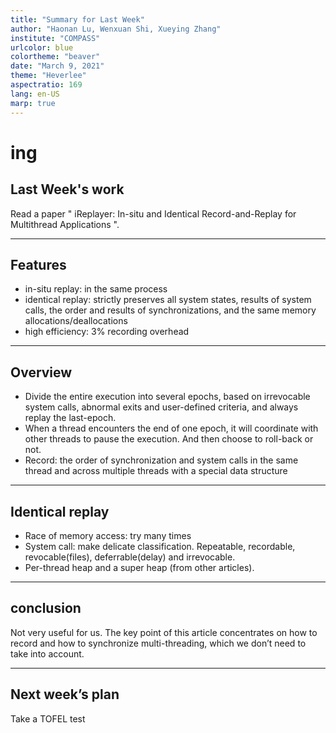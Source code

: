 ```yaml
---
title: "Summary for Last Week"
author: "Haonan Lu, Wenxuan Shi, Xueying Zhang"
institute: "COMPASS"
urlcolor: blue
colortheme: "beaver"
date: "March 9, 2021"
theme: "Heverlee"
aspectratio: 169
lang: en-US
marp: true
---
```

# ing

## Last Week's work

Read a paper " iReplayer: In-situ and Identical Record-and-Replay for Multithread Applications ".

---

## Features

- in-situ replay: in the same process
- identical replay: strictly preserves all system states, results of system calls, the order and results of synchronizations, and the same memory allocations/deallocations
- high efficiency: 3% recording overhead

---

## Overview

- Divide the entire execution into several epochs, based on irrevocable system calls, abnormal exits and user-defined criteria, and always replay the last-epoch. 
- When a thread encounters the end of one epoch, it will coordinate with other threads to pause the execution. And then choose to roll-back or not. 
- Record: the order of synchronization and system calls in the same thread and across multiple threads with a special data structure

---

## Identical replay

- Race of memory access: try many times
- System call: make delicate classification. Repeatable, recordable, revocable(files), deferrable(delay) and irrevocable. 
- Per-thread heap and a super heap (from other articles). 

---

## conclusion

Not very useful for us. The key point of this article concentrates on how to record and how to synchronize multi-threading, which we don’t need to take into account.

---

## Next week’s plan

Take a TOFEL test

